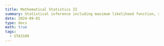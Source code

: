```yaml
---
title: Mathematical Statistics II
summary: Statistical inference including maximum likelihood function, sufficiency, optimal tests of hypotheses.
date: 2024-09-01
type: docs
math: true
tags:
  - STA3109
---
```


